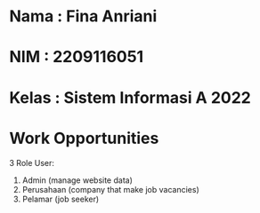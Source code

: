 # Nama : Fina Anriani
# NIM : 2209116051
# Kelas : Sistem Informasi A 2022

# Work Opportunities

3 Role User:

1. Admin (manage website data)
2. Perusahaan (company that make job vacancies)
3. Pelamar (job seeker)
